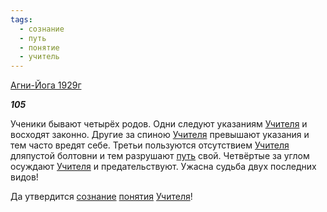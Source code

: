 ```yaml
---
tags:
  - сознание
  - путь
  - понятие
  - учитель
---
```

[Агни-Йога 1929г](https://127.0.0.1:4002/agni/1929)

___105___

Ученики бывают четырёх родов. Одни следуют указаниям [Учителя](../../../tags/#учитель) и восходят законно. Другие за спиною [Учителя](../../../tags/#учитель) превышают указания и тем часто вредят себе. Третьи пользуются отсутствием [Учителя](../../../tags/#учитель) дляпустой болтовни и тем разрушают [путь](../../../tags/#путь) свой. Четвёртые за углом осуждают [Учителя](../../../tags/#учитель) и предательствуют. Ужасна судьба двух последних видов!   

Да утвердится [сознание](../../../tags/#сознание) [понятия](../../../tags/#понятие) [Учителя](../../../tags/#учитель)!